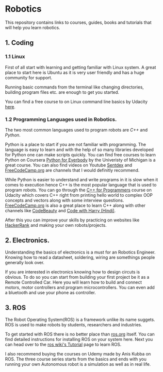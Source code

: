 # Robotics

This repository contains links to courses, guides, books and tutorials that will help you learn robotics.

## 1. Coding

### 1.1 Linux

First of all start with learning and getting familiar with Linux system. A great place to start here is Ubuntu as it is very user friendly and has a huge community for support. 

Running basic commands from the terminal like changing directories, building program files etc. are enough to get you started.

You can find a free course to on Linux command line basics by Udacity [here](https://classroom.udacity.com/courses/ud595).

### 1.2 Programming Languages used in Robotics.

The two most common languages used to program robots are *C++* and *Python*.

Python is a place to start if you are not familiar with programming. The language is easy to learn and with the help of so many libraries developed for Python one can make scripts quickly. You can find free courses to learn Python on Coursera [Python for Everbody](https://www.coursera.org/specializations/python?utm_source=gg&utm_medium=sem&utm_campaign=06-PythonforEverybody-IN&utm_content=B2C&campaignid=6495128536&adgroupid=79383894233&device=c&keyword=online%20python%20courses&matchtype=b&network=g&devicemodel=&adpostion=&creativeid=415503606230&hide_mobile_promo&gclid=Cj0KCQjw5-WRBhCKARIsAAId9FnH5VyW4yTRD3R4_JhuDMEgi79ItqRAmcRN3ubh_0Bo5Gbu_993InwaAgkiEALw_wcB) by the Univeristy of Michigan is a great course. You can also find videos on Youtube [Sentdex](https://www.youtube.com/c/sentdex) and [FreeCodeCamp.org](https://www.youtube.com/c/Freecodecamp) are channels that I would definitly recommend.

While Python is easier to understand and write programs in it is slow when it comes to execution hence C++ is the most popular language that is used to program robots. You can go through the [C++ for Programmers](https://classroom.udacity.com/courses/ud210) course on Udacity which covers C++ right from printing hello world to complex OOP concepts and vectors along with some interview questions. [FreeCodeCamp.org](https://www.youtube.com/c/Freecodecamp) is also a great place to learn C++ along with other channels like [CodeBeauty](https://www.youtube.com/channel/UCl5-BV9aRaeDVohpE4sqJiQ) and [Code with Harry (Hindi)](https://www.youtube.com/c/CodeWithHarry).

After this you can improve your skills by practicing on websites like [HackerRank](hackerrank.com) and making your own robots/projects.

## 2. Electronics.

Understanding the basics of electronics is a must for an Robotics Engineer. Knowing how to read a datasheet, soldering, wiring are somethings people generally look over.

If you are interested in electronics knowing how to design circuts is obvious. To do so you can start from building your first project be it as a Remote Controlled Car. Here you will learn how to build and connect motors, motor controllers and program microcontrollers. You can even add a bluetooth and use your phone as controller.

## 3. ROS

The Robot Operating System(ROS) is a framework unlike its name suggets. ROS is used to make robots by students, researchers and industries.

To get started with ROS there is no better place than [ros.org](ros.org) itself. You can find detailed instructions for installing ROS on your system here. Next you can head over to the [ros wiki's Tutorial](http://wiki.ros.org/ROS/Tutorials) page to learn ROS.

I also recommend buying the courses on Udemy made by Anis Kubba on ROS. The three course series starts from the basics and ends with you running your own Autonomous robot is a simulation as well as in real life.
